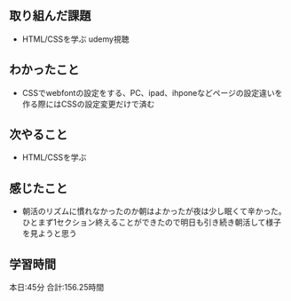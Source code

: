 ## 取り組んだ課題
- HTML/CSSを学ぶ udemy視聴
## わかったこと
- CSSでwebfontの設定をする、PC、ipad、ihponeなどページの設定違いを作る際にはCSSの設定変更だけで済む
## 次やること
- HTML/CSSを学ぶ
## 感じたこと
- 朝活のリズムに慣れなかったのか朝はよかったが夜は少し眠くて辛かった。ひとまず1セクション終えることができたので明日も引き続き朝活して様子を見ようと思う
## 学習時間　
本日:45分
合計:156.25時間
